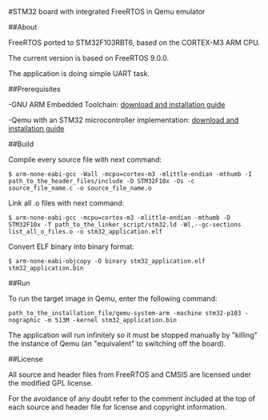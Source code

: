 #STM32 board with integrated FreeRTOS in Qemu emulator

##About

FreeRTOS ported to STM32F103RBT6, based on the CORTEX-M3 ARM CPU.

The current version is based on FreeRTOS 9.0.0. 

The application is doing simple UART task.

##Prerequisites

-GNU ARM Embedded Toolchain: [download and installation guide](https://launchpad.net/~terry.guo/+archive/ubuntu/gcc-arm-embedded)


-Qemu with an STM32 microcontroller implementation: [download and installation guide](https://github.com/beckus/qemu_stm32)

##Build

Compile every source file with next command:


`$ arm-none-eabi-gcc -Wall -mcpu=cortex-m3 -mlittle-endian -mthumb -I path_to_the_header_files/include -D STM32F10x -Os -c source_file_name.c -o source_file_name.o`

Link all .o files with next command:


`$ arm-none-eabi-gcc -mcpu=cortex-m3 -mlittle-endian -mthumb -D STM32F10x -T path_to_the_linker_script/stm32.ld -Wl,--gc-sections list_all_o_files.o -o stm32_application.elf`

Convert ELF binary into binary format:


`$ arm-none-eabi-objcopy -O binary stm32_application.elf stm32_application.bin`


##Run

To run the target image in Qemu, enter the following command:


`path_to_the_installation_file/qemu-system-arm -machine stm32-p103 -nographic -m 513M -kernel stm32_application.bin`

The application will run infinitely so it must be stopped manually by "killing" the instance of Qemu (an "equivalent" to switching off the board).

##License

All source and header files from FreeRTOS and CMSIS are licensed under the modified GPL license. 

For the avoidance of any doubt refer to the comment included at the top of each source and header file for license and copyright information.
